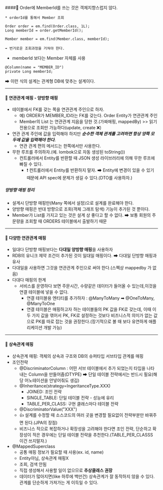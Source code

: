 ####🔅 Order에 MemberId를 쓰는 것은 객체지향스럽지 않다.
```
* orderId를 통해서 Member 조회

Order order = em.find(Order.class, 1L);
Long memberId = order.getMemberId();

Member member = em.find(Member.class, memberId);

➡ 번거로운 조회과정을 거쳐야 한다.
```

* memberId 보다는 Member 자체를 사용

```
@Column(name = "MEMBER_ID")
private Long memberId;
```
➡ 이런 식의 설계는 관계형 DB에 맞추는 설계이다.

***

#### 🔅 연관관계 매핑 - 양방향 매핑

* 테이블에서 FK를 갖는 쪽을 연관관계 주인으로 하자.
  - 예) ORDER가 MEMBER_ID라는 FK를 갖는다. Order Entity가 연관관계 주인
  - Member의 List<Order> 는 연관관계 지음을 당한 것.(가짜매핑, mappedBy) >> 읽기 전용으로 조회만 가능하다(update, create ❌)
* 연관 관계 주인에 값을 입력해야 하지만 _**순수한 객체 관계를 고려하면 항상 양쪽 모두에 값을 입력해야 한다.**_
  - 연관 관계 편의 메서드는 한쪽에서만 사용한다.
* 무한 루프를 주의하자.(예. lombok으로 자동 생성된 toString())
  - 컨트롤러에서 Entity를 반환할 때 JSON 생성 라이브러리에 의해 무한 루프에 빠질 수 있다.
    - ❗ 컨트롤러에서 Entity를 반환하지 말자. ➡ Entity에 변경이 있을 수 있기 때문에 API spec에 문제가 생길 수 있다.(DTO를 사용하자.)

##### 양방향 매핑 정리
* 설계시 단방향 매핑만(Many 쪽에서 설정)으로 설계를 완료해야 한다.
* 양방향 매핑은 반대 방향으로 조회(객체 그래프 탐색) 기능이 추가된 것 뿐이다.
* Member가 List<Order>를 가지고 있는 것은 설계 상 좋다고 할 수 없다. ➡ 보통 회원의 주문량을 조회할 때 ORDERS 테이블에서 출발하기 때문

---

#### 🔅 다양한 연관관계 매핑
* 일대다 단방향 매핑보다는 **다대일 양방향 매핑**을 사용하자
* RDB의 유니크 제약 조건이 추가된 것이 일대일 매핑이다. ➡ 다대일 단방향 매핑과 유사
* 다대일을 사용하면 그것을 연관관계 주인으로 써야 한다.(스펙상 mappedby 가 없음)
* 다대다 매핑의 한계
  - 서비스를 운영하다 보면 주문시간, 수량같은 데이터가 들어올 수 있는데,이것을 연결 테이블에 넣을 수 없다.
    - 연결 테이블용 엔티티를 추가하자 : @ManyToMany ➡ @OneToMany, @ManyToOne
    - 연결 테이블은 매핑하고자 하는 테이블들의 PK 값을 FK로 갖는데, 이때 이 두 가지 값을 엮어서 PK, FK로 설정하는 것보다 비즈니스적 의미가 없는 값으로 PK를 따로 잡는 것을 권장한다.(장기적으로 볼 때 보다 유연하게 애플리케이션 개발 가능)

***

#### 🔅 상속관계 매핑
* 상속관계 매핑: 객체의 상속과 구조와 DB의 슈퍼타입 서브타입 관계를 매핑
* 조인전략 
  - @DiscriminatorColumn : 어떤 서브 테이블에서 추가 되었는지 타입을 나타내는 Column을 만들어줌(DTYPE) ➡ 단일 테이블 전략에서는 반드시 필요(해당 어노테이션을 안넣어줘도 생김)
  - @Inheritance(strategy=IngeritanceType.XXX) 
    - JOINED: 조인 전략
    - SINGLE_TABLE: 단일 테이블 전략 - 성능에 유리
    - TABLE_PER_CLASS: 구현 클래스마다 테이블 전략
  - @DiscriminatorValue("XXX")
  - 👍 설계를 수정할 때 소스코드의 여러 곳을 변경할 필요없이 전략부분만 바꿔주면 된다.(JPA의 장점)
  - 비즈니스 적으로 복잡하거나 확장성을 고려해야 한다면 조인 전략, 단순하고 확장성이 적은 경우에는 단일 테이블 전략을 추천한다.(TABLE_PER_CLASSS 이건 쓰지말자.)
* @MappedSuperclass
  - 공통 매핑 정보가 필요할 때 사용(ex. id, name)
  - Entity아님, 상속관계 매핑X
  - 조회, 검색 안됨
  - 직접 생성해서 사용할 일이 없으므로 **추상클래스 권장**
  - 데이터가 많아지면(like 하루에 백만건) 상속관계가 잘 동작하지 않을 수 있다. 관계를 단순하게 가져가는 게 이득일 수 있다.